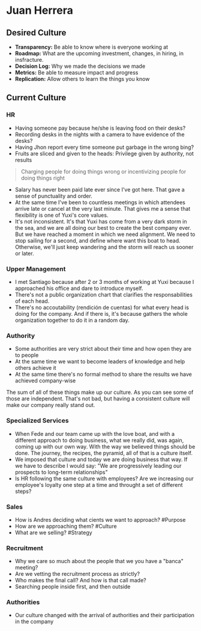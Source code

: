 # Juan Herrera

## Desired Culture

- **Transparency:** Be able to know where is everyone working at
- **Roadmap:** What are the upcoming investment, changes, in hiring, in insfracture.
- **Decision Log:** Why we made the decisions we made
- **Metrics:** Be able to measure impact and progress
- **Replication:** Allow others to learn the things you know

## Current Culture

### HR

- Having someone pay because he/she is leaving food on their desks?
- Recording desks in the nights with a camera to have evidence of the desks?
- Having Jhon report every time someone put garbage in the wrong bing?
- Fruits are sliced and given to the heads: Privilege given by authority, not results

> Charging people for doing things wrong or incentivizing people for doing things right

- Salary has never been paid late ever since I've got here. That gave a sense of punctuality and order.
- At the same time I've been to countless meetings in which attendees arrive late or cancel at the very last minute. That gives me a sense that flexibility is one of Yuxi's core values.
- It's not inconsistent. It's that Yuxi has come from a very dark storm in the sea, and we are all doing our best to create the best company ever. But we have reached a moment in which we need alignment. We need to stop sailing for a second, and define where want this boat to head. Otherwise, we'll just keep wandering and the storm will reach us sooner or later.

### Upper Management

- I met Santiago because after 2 or 3 months of working at Yuxi because I approached his office and dare to introduce myself.
- There's not a public organization chart that clarifies the responsabilities of each head.
- There's no accoutability (rendición de cuentas) for what every head is doing for the company. And if there is, it's because gathers the whole organization together to do it in a random day.

### Authority

- Some authorities are very strict about their time and how open they are to people
- At the same time we want to become leaders of knowledge and help others achieve it
- At the same time there's no formal method to share the results we have achieved company-wise

The sum of all of these things make up our culture. As you can see some of those are independent.
That's not bad, but having a consistent culture will make our company really stand out.

### Specialized Services

- When Fede and our team came up with the love boat, and with a different approach to doing business, what we really did, was again, coming up with our own way. With the way we believed things should be done. The journey, the recipes, the pyramid, all of that is a culture itself.
- We imposed that culture and today we are doing business that way. If we have to describe I would say: "We are progressively leading our prospects to long-term relationships"
- Is HR following the same culture with employees? Are we increasing our employee's loyalty one step at a time and throught a set of different steps?

### Sales

- How is Andres deciding what cients we want to approach? #Purpose
- How are we approaching them? #Culture
- What are we selling? #Strategy

### Recruitment

- Why we care so much about the people that we you have a "banca" meeting?
- Are we vetting the recruitment process as strictly?
- Who makes the final call? And how is that call made?
- Searching people inside first, and then outside

### Authorities

- Our culture changed with the arrival of authorities and their participation in the company
